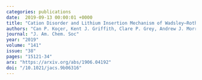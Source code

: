 ```yaml
---
categories: publications
date:  2019-09-13 00:00:01 +0000
title: "Cation Disorder and Lithium Insertion Mechanism of Wadsley–Roth Crystallographic Shear Phases from First Principles"
authors: "Can P. Koçer, Kent J. Griffith, Clare P. Grey, Andrew J. Morris"
journal: "J. Am. Chem. Soc"
year: "2019"
volume: "141"
issue: "38"
pages: "15121-34"
arx: "https://arxiv.org/abs/1906.04192"
doi: "/10.1021/jacs.9b06316"
---
```

